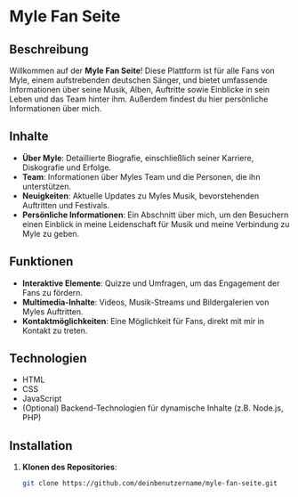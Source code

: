 # Myle Fan Seite

## Beschreibung

Willkommen auf der **Myle Fan Seite**! Diese Plattform ist für alle Fans von Myle, einem aufstrebenden deutschen Sänger, und bietet umfassende Informationen über seine Musik, Alben, Auftritte sowie Einblicke in sein Leben und das Team hinter ihm. Außerdem findest du hier persönliche Informationen über mich.

## Inhalte

- **Über Myle**: Detaillierte Biografie, einschließlich seiner Karriere, Diskografie und Erfolge.
- **Team**: Informationen über Myles Team und die Personen, die ihn unterstützen.
- **Neuigkeiten**: Aktuelle Updates zu Myles Musik, bevorstehenden Auftritten und Festivals.
- **Persönliche Informationen**: Ein Abschnitt über mich, um den Besuchern einen Einblick in meine Leidenschaft für Musik und meine Verbindung zu Myle zu geben.

## Funktionen

- **Interaktive Elemente**: Quizze und Umfragen, um das Engagement der Fans zu fördern.
- **Multimedia-Inhalte**: Videos, Musik-Streams und Bildergalerien von Myles Auftritten.
- **Kontaktmöglichkeiten**: Eine Möglichkeit für Fans, direkt mit mir in Kontakt zu treten.

## Technologien

- HTML
- CSS
- JavaScript
- (Optional) Backend-Technologien für dynamische Inhalte (z.B. Node.js, PHP)

## Installation

1. **Klonen des Repositories**:
   ```bash
   git clone https://github.com/deinbenutzername/myle-fan-seite.git
